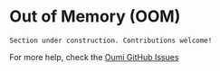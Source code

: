 # Out of Memory (OOM)

```{attention}
Section under construction. Contributions welcome!
```

For more help, check the [Oumi GitHub Issues](https://github.com/oumi-ai/oumi/issues)
